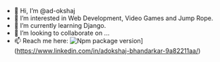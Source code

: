 - 👋 Hi, I’m @ad-okshaj
- 👀 I’m interested in Web Development, Video Games and Jump Rope.
- 🌱 I’m currently learning Django.
- 💞️ I’m looking to collaborate on ...
- 📫 Reach me here: ![Npm package version](https://badgen.net/badge/LinkedIn/Adokshaj-Bhandarkar/blue)](https://www.linkedin.com/in/adokshaj-bhandarkar-9a82211aa/) 

<!---
ad-okshaj/ad-okshaj is a ✨ special ✨ repository because its `README.md` (this file) appears on your GitHub profile.
You can click the Preview link to take a look at your changes.
--->
